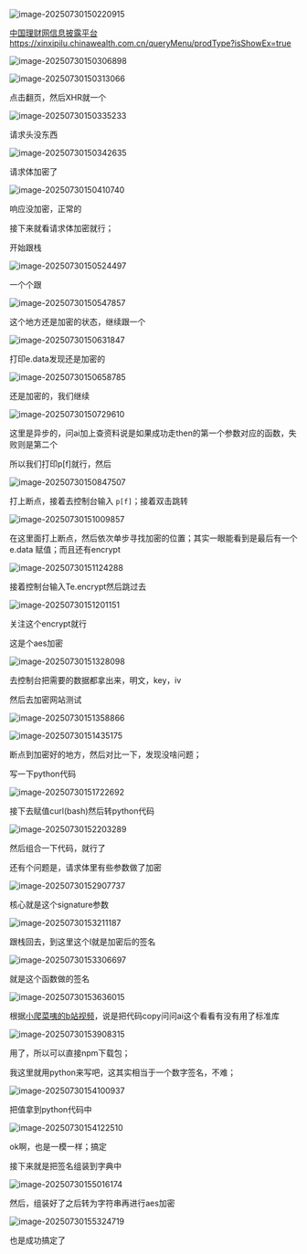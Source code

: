 ![image-20250730150220915](./assets/image-20250730150220915.png)

[中国理财网信息披露平台](https://xinxipilu.chinawealth.com.cn/queryMenu/prodType?isShowEx=true) https://xinxipilu.chinawealth.com.cn/queryMenu/prodType?isShowEx=true

![image-20250730150306898](./assets/image-20250730150306898.png)

![image-20250730150313066](./assets/image-20250730150313066.png)

点击翻页，然后XHR就一个

![image-20250730150335233](./assets/image-20250730150335233.png)

请求头没东西

![image-20250730150342635](./assets/image-20250730150342635.png)

请求体加密了

![image-20250730150410740](./assets/image-20250730150410740.png)

响应没加密，正常的



接下来就看请求体加密就行；

开始跟栈

![image-20250730150524497](./assets/image-20250730150524497.png)

一个个跟

![image-20250730150547857](./assets/image-20250730150547857.png)

这个地方还是加密的状态，继续跟一个

![image-20250730150631847](./assets/image-20250730150631847.png)

打印e.data发现还是加密的

![image-20250730150658785](./assets/image-20250730150658785.png)

还是加密的，我们继续

![image-20250730150729610](./assets/image-20250730150729610.png)

这里是异步的，问ai加上查资料说是如果成功走then的第一个参数对应的函数，失败则是第二个

所以我们打印p[f]就行，然后

![image-20250730150847507](./assets/image-20250730150847507.png)

打上断点，接着去控制台输入 `p[f]`；接着双击跳转

![image-20250730151009857](./assets/image-20250730151009857.png)

在这里面打上断点，然后依次单步寻找加密的位置；其实一眼能看到是最后有一个 e.data 赋值；而且还有encrypt

![image-20250730151124288](./assets/image-20250730151124288.png)

接着控制台输入Te.encrypt然后跳过去

![image-20250730151201151](./assets/image-20250730151201151.png)

关注这个encrypt就行

这是个aes加密

![image-20250730151328098](./assets/image-20250730151328098.png)

去控制台把需要的数据都拿出来，明文，key，iv

然后去加密网站测试

![image-20250730151358866](./assets/image-20250730151358866.png)

![image-20250730151435175](./assets/image-20250730151435175.png)

断点到加密好的地方，然后对比一下，发现没啥问题；

写一下python代码

![image-20250730151722692](./assets/image-20250730151722692.png)

接下去赋值curl(bash)然后转python代码

![image-20250730152203289](./assets/image-20250730152203289.png)

然后组合一下代码，就行了



还有个问题是，请求体里有些参数做了加密

![image-20250730152907737](./assets/image-20250730152907737.png)

核心就是这个signature参数

![image-20250730153211187](./assets/image-20250730153211187.png)

跟栈回去，到这里这个l就是加密后的签名

![image-20250730153306697](./assets/image-20250730153306697.png)

就是这个函数做的签名

![image-20250730153636015](./assets/image-20250730153636015.png)

根据[小爬菜咦的b站视频](https://www.bilibili.com/video/BV17F8oz1EKP/)，说是把代码copy问问ai这个看看有没有用了标准库

![image-20250730153908315](./assets/image-20250730153908315.png)

用了，所以可以直接npm下载包；

我这里就用python来写吧，这其实相当于一个数字签名，不难；

![image-20250730154100937](./assets/image-20250730154100937.png)

把值拿到python代码中

![image-20250730154122510](./assets/image-20250730154122510.png)

ok啊，也是一模一样；搞定

接下来就是把签名组装到字典中

![image-20250730155016174](./assets/image-20250730155016174.png)

然后，组装好了之后转为字符串再进行aes加密

![image-20250730155324719](./assets/image-20250730155324719.png)

也是成功搞定了

